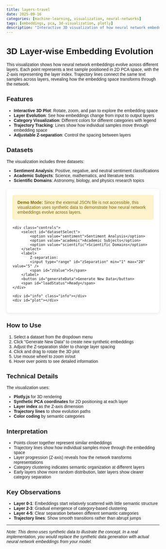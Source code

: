 ```yaml
---
title: layers-travel
date: 2025-09-16
categories: [machine-learning, visualization, neural-networks]
tags: [embeddings, pca, 3d-visualization, plotly]
description: "Interactive 3D visualization of how neural network embeddings evolve across layers"
---
```


# 3D Layer-wise Embedding Evolution

This visualization shows how neural network embeddings evolve across different layers. Each point represents a text sample positioned in 2D PCA space, with the Z-axis representing the layer index. Trajectory lines connect the same text samples across layers, revealing how the embedding space transforms through the network.

## Features

- **Interactive 3D Plot**: Rotate, zoom, and pan to explore the embedding space
- **Layer Evolution**: See how embeddings change from input to output layers
- **Category Visualization**: Different colors for different categories with legend
- **Trajectory Tracking**: Lines show how individual samples move through embedding space
- **Adjustable Z-separation**: Control the spacing between layers

## Datasets

The visualization includes three datasets:
- **Sentiment Analysis**: Positive, negative, and neutral sentiment classifications
- **Academic Subjects**: Science, mathematics, and literature texts
- **Scientific Domains**: Astronomy, biology, and physics research topics

<div id="embedding-visualization">
<style>
body {
    font-family: Arial, sans-serif;
}
.viz-container {
    max-width: 100%;
    background: white;
    padding: 20px;
    border-radius: 8px;
    box-shadow: 0 2px 10px rgba(0,0,0,0.1);
    margin: 20px 0;
}
.controls {
    margin-bottom: 20px;
    display: flex;
    gap: 15px;
    align-items: center;
    flex-wrap: wrap;
}
.controls select, .controls input[type="range"] {
    padding: 8px;
    border: 1px solid #ddd;
    border-radius: 4px;
}
.controls button {
    padding: 8px 16px;
    background: #007cba;
    color: white;
    border: none;
    border-radius: 4px;
    cursor: pointer;
}
.controls button:hover {
    background: #005a87;
}
#plot {
    width: 100%;
    height: 600px;
    border: 1px solid #ddd;
    border-radius: 4px;
}
.info {
    margin-bottom: 10px;
    padding: 10px;
    background: #e8f4f8;
    border-radius: 4px;
    font-size: 14px;
}
#loadStatus {
    margin-left: 10px;
    font-weight: bold;
}
.demo-note {
    background: #fff3cd;
    border: 1px solid #ffeaa7;
    border-radius: 4px;
    padding: 15px;
    margin-bottom: 20px;
    color: #856404;
}
</style>

<div class="viz-container">
    <div class="demo-note">
        <strong>Demo Mode:</strong> Since the external JSON file is not accessible, this visualization uses synthetic data to demonstrate how neural network embeddings evolve across layers.
    </div>
    
    <div class="controls">
        <select id="datasetSelect">
            <option value="sentiment">Sentiment Analysis</option>
            <option value="academic">Academic Subjects</option>
            <option value="scientific">Scientific Domains</option>
        </select>
        <label>
            Z-separation: 
            <input type="range" id="zSeparation" min="1" max="20" value="5" />
            <span id="zValue">5</span>
        </label>
        <button id="generateData">Generate New Data</button>
        <span id="loadStatus">Ready</span>
    </div>
    
    <div id="info" class="info"></div>
    <div id="plot"></div>
</div>

<script src="https://cdnjs.cloudflare.com/ajax/libs/plotly.js/2.26.0/plotly.min.js"></script>
<script>
    let currentData = null;
    
    // Color palette for categories
    const colors = [
        '#e41a1c', '#377eb8', '#4daf4a', '#984ea3', 
        '#ff7f00', '#ffff33', '#a65628', '#f781bf'
    ];

    // Dataset definitions
    const datasetConfigs = {
        sentiment: {
            dataset_name: 'Sentiment Analysis',
            description: 'Text samples with positive, negative, and neutral sentiments',
            categories: ['Positive', 'Negative', 'Neutral'],
            samples: [
                'This movie is absolutely fantastic!',
                'I love sunny days and fresh air',
                'What a wonderful surprise this was',
                'This is the worst experience ever',
                'I hate waiting in long lines',
                'Terrible service and bad food',
                'The weather is okay today',
                'This product works as expected',
                'Nothing special about this place'
            ]
        },
        academic: {
            dataset_name: 'Academic Subjects',
            description: 'Academic texts from science, mathematics, and literature',
            categories: ['Science', 'Mathematics', 'Literature'],
            samples: [
                'Photosynthesis converts light energy into chemical energy',
                'DNA replication occurs during the S phase',
                'Newton\'s laws describe the motion of objects',
                'The derivative of x squared is 2x',
                'Integration is the reverse of differentiation',
                'Prime numbers have no divisors except 1 and themselves',
                'Shakespeare wrote many famous tragedies',
                'Poetry uses rhythm and metaphor effectively',
                'The hero\'s journey is a common narrative structure'
            ]
        },
        scientific: {
            dataset_name: 'Scientific Domains',
            description: 'Research topics from astronomy, biology, and physics',
            categories: ['Astronomy', 'Biology', 'Physics'],
            samples: [
                'Black holes have intense gravitational fields',
                'Stars form from collapsing gas clouds',
                'Galaxies contain billions of stars',
                'Cells are the basic unit of life',
                'Evolution drives species adaptation',
                'DNA carries genetic information',
                'Quantum mechanics describes subatomic behavior',
                'Energy and matter are equivalent',
                'Forces cause changes in motion'
            ]
        }
    };

    const JSON_FILE_PATH = 'https://tatva.sumityadav.com.np/posts/2025/09/16/layers-travel/all_layerwise_embeddings.json';

    // Wait for DOM to be fully loaded
    document.addEventListener('DOMContentLoaded', function() {
        // Add event listeners
        document.getElementById('generateData').addEventListener('click', generateSyntheticData);
        document.getElementById('datasetSelect').addEventListener('change', updateVisualization);
        document.getElementById('zSeparation').addEventListener('input', function() {
            const zValue = document.getElementById('zValue');
            if (zValue) {
                zValue.textContent = this.value;
                updateVisualization();
            }
        });

        // Try to load JSON data first, fallback to synthetic data
        loadDataFromFile();
    });

    function loadDataFromFile() {
        const statusEl = document.getElementById('loadStatus');
        if (statusEl) {
            statusEl.textContent = 'Loading JSON data...';
            statusEl.style.color = 'orange';
        }
        
        fetch(JSON_FILE_PATH)
            .then(response => {
                if (!response.ok) {
                    throw new Error(`HTTP error! status: ${response.status}`);
                }
                return response.json();
            })
            .then(data => {
                currentData = data;
                populateDatasetSelect();
                updateVisualization();
                if (statusEl) {
                    statusEl.textContent = 'JSON data loaded successfully!';
                    statusEl.style.color = 'green';
                }
                
                // Update the demo note to indicate real data is loaded
                const demoNote = document.querySelector('.demo-note');
                if (demoNote) {
                    demoNote.innerHTML = '<strong>Real Data Loaded:</strong> Successfully loaded embedding data from JSON file.';
                    demoNote.style.background = '#d4edda';
                    demoNote.style.borderColor = '#c3e6cb';
                    demoNote.style.color = '#155724';
                }
            })
            .catch(error => {
                console.error('Error loading JSON:', error);
                if (statusEl) {
                    statusEl.textContent = `JSON load failed, using synthetic data`;
                    statusEl.style.color = 'orange';
                }
                
                // Update demo note to explain fallback
                const demoNote = document.querySelector('.demo-note');
                if (demoNote) {
                    demoNote.innerHTML = `
                        <strong>Fallback Mode:</strong> Could not load JSON from: ${JSON_FILE_PATH}<br>
                        Error: ${error.message}<br>
                        Using synthetic data to demonstrate the visualization.
                    `;
                }
                
                // Fallback to synthetic data
                generateSyntheticData();
            });
    }

    function populateDatasetSelect() {
        const select = document.getElementById('datasetSelect');
        if (!select) return;
        
        // Clear existing options
        select.innerHTML = '<option value="">Select Dataset</option>';
        
        if (currentData) {
            // Check if data has multiple datasets
            const datasetNames = Object.keys(currentData);
            if (datasetNames.length > 1 && !currentData.layers) {
                // Multiple datasets format
                datasetNames.forEach(name => {
                    const option = document.createElement('option');
                    option.value = name;
                    option.textContent = name.replace(/_/g, ' ').replace(/\b\w/g, l => l.toUpperCase());
                    select.appendChild(option);
                });
                select.value = datasetNames[0]; // Select first dataset
            } else {
                // Single dataset format - hide the select
                select.style.display = 'none';
            }
        }
    }

    function getCurrentDataset() {
        if (!currentData) return null;
        
        const selectedDataset = document.getElementById('datasetSelect').value;
        
        if (selectedDataset && currentData[selectedDataset]) {
            return currentData[selectedDataset];
        } else if (currentData.layers) {
            // Single dataset format
            return currentData;
        } else {
            // Multiple datasets, return first one
            const firstKey = Object.keys(currentData)[0];
            return currentData[firstKey];
        }
    }

    function generateSyntheticData() {
        const statusEl = document.getElementById('loadStatus');
        if (statusEl) {
            statusEl.textContent = 'Generating...';
            statusEl.style.color = 'orange';
        }

        const selectedDataset = document.getElementById('datasetSelect').value;
        const config = datasetConfigs[selectedDataset];
        
        // Generate synthetic embedding data
        const numLayers = 6;
        const layers = {};
        
        for (let layer = 0; layer < numLayers; layer++) {
            const items = [];
            
            config.samples.forEach((text, textIdx) => {
                const categoryIdx = textIdx % config.categories.length;
                const category = config.categories[categoryIdx];
                
                // Create realistic embedding evolution
                // Start with random positions, then gradually cluster by category
                const clusterProgress = layer / (numLayers - 1);
                const randomComponent = 1 - clusterProgress;
                const clusterComponent = clusterProgress;
                
                // Base cluster centers for each category
                const clusterCenters = {
                    [config.categories[0]]: { x: -2, y: 1 },
                    [config.categories[1]]: { x: 2, y: -1 },
                    [config.categories[2]]: { x: 0, y: 2 }
                };
                
                const center = clusterCenters[category] || { x: 0, y: 0 };
                
                // Add some consistent individual variation
                const individualSeed = textIdx * 1234.5;
                const individualX = Math.sin(individualSeed) * 0.5;
                const individualY = Math.cos(individualSeed) * 0.5;
                
                const x = (Math.random() - 0.5) * 4 * randomComponent + 
                         center.x * clusterComponent + individualX;
                const y = (Math.random() - 0.5) * 4 * randomComponent + 
                         center.y * clusterComponent + individualY;
                
                items.push({
                    text: text,
                    category: category,
                    pca_coordinates: { x: x, y: y }
                });
            });
            
            layers[layer] = { items: items };
        }
        
        currentData = {
            dataset_name: config.dataset_name,
            description: config.description,
            total_items: config.samples.length,
            num_layers: numLayers,
            categories: config.categories,
            layers: layers
        };
        
        updateVisualization();
        
        if (statusEl) {
            statusEl.textContent = 'Data generated successfully!';
            statusEl.style.color = 'green';
        }
    }

    function updateVisualization() {
        const dataset = getCurrentDataset();
        if (!dataset) return;

        const zSeparation = parseInt(document.getElementById('zSeparation').value) || 5;
        
        // Update info - check if element exists first
        const infoEl = document.getElementById('info');
        if (infoEl) {
            infoEl.style.display = 'block';
            infoEl.innerHTML = `
                <strong>Dataset:</strong> ${dataset.dataset_name || 'Unknown'} | 
                <strong>Description:</strong> ${dataset.description || 'N/A'} | 
                <strong>Total Items:</strong> ${dataset.total_items || 'N/A'} | 
                <strong>Layers:</strong> ${dataset.num_layers || Object.keys(dataset.layers).length}
            `;
        }

        // Prepare data for plotting
        const traces = [];
        const categories = dataset.categories || [];
        const categoryColors = {};
        categories.forEach((cat, i) => {
            categoryColors[cat] = colors[i % colors.length];
        });

        // Create traces for each category
        categories.forEach(category => {
            const x = [], y = [], z = [], text = [], layer_info = [];
            
            Object.entries(dataset.layers).forEach(([layerStr, layerData]) => {
                const layerIdx = parseInt(layerStr);
                const zLevel = layerIdx * zSeparation;
                
                layerData.items.forEach(item => {
                    if (item.category === category) {
                        x.push(item.pca_coordinates.x);
                        y.push(item.pca_coordinates.y);
                        z.push(zLevel);
                        text.push(`${item.text}<br>Category: ${item.category}<br>Layer: ${layerIdx}`);
                        layer_info.push(layerIdx);
                    }
                });
            });

            if (x.length > 0) {
                traces.push({
                    x: x,
                    y: y,
                    z: z,
                    text: text,
                    type: 'scatter3d',
                    mode: 'markers',
                    name: category,
                    marker: {
                        size: 8,
                        color: categoryColors[category],
                        opacity: 0.8,
                        line: {
                            color: 'black',
                            width: 0.5
                        }
                    },
                    hovertemplate: '%{text}<extra></extra>'
                });
            }
        });

        // Add trajectory lines for same text across layers
        const textTrajectories = {};
        Object.entries(dataset.layers).forEach(([layerStr, layerData]) => {
            const layerIdx = parseInt(layerStr);
            const zLevel = layerIdx * zSeparation;
            
            layerData.items.forEach(item => {
                if (!textTrajectories[item.text]) {
                    textTrajectories[item.text] = {
                        x: [], y: [], z: [], 
                        category: item.category
                    };
                }
                textTrajectories[item.text].x.push(item.pca_coordinates.x);
                textTrajectories[item.text].y.push(item.pca_coordinates.y);
                textTrajectories[item.text].z.push(zLevel);
            });
        });

        // Add trajectory lines
        Object.values(textTrajectories).forEach((traj, i) => {
            if (traj.x.length > 1) {
                traces.push({
                    x: traj.x,
                    y: traj.y,
                    z: traj.z,
                    type: 'scatter3d',
                    mode: 'lines',
                    name: '',
                    showlegend: false,
                    line: {
                        color: categoryColors[traj.category],
                        width: 3,
                        opacity: 0.4
                    },
                    hoverinfo: 'skip'
                });
            }
        });

        const layout = {
            title: {
                text: `3D Layer-wise Embedding Evolution: ${dataset.dataset_name || 'Dataset'}`,
                font: { size: 16 }
            },
            scene: {
                xaxis: { title: 'PC1' },
                yaxis: { title: 'PC2' },
                zaxis: { title: 'Layer Index' },
                camera: {
                    eye: { x: 1.5, y: 1.5, z: 1.5 }
                }
            },
            margin: { l: 0, r: 0, b: 0, t: 60 },
            legend: {
                x: 0,
                y: 1
            }
        };

        const plotEl = document.getElementById('plot');
        if (plotEl) {
            Plotly.newPlot('plot', traces, layout, {
                responsive: true,
                displayModeBar: true
            });
        }
    }
</script>
</div>

## How to Use

1. Select a dataset from the dropdown menu
2. Click "Generate New Data" to create new synthetic embeddings
3. Adjust the Z-separation slider to change layer spacing
4. Click and drag to rotate the 3D plot
5. Use mouse wheel to zoom in/out
6. Hover over points to see detailed information

## Technical Details

The visualization uses:
- **Plotly.js** for 3D rendering
- **Synthetic PCA coordinates** for 2D positioning at each layer
- **Layer index** as the Z-axis dimension
- **Trajectory lines** to show evolution paths
- **Color coding** by semantic categories

## Interpretation

- Points closer together represent similar embeddings
- Trajectory lines show how individual samples move through the embedding space
- Layer progression (Z-axis) reveals how the network transforms representations
- Category clustering indicates semantic organization at different layers
- Early layers show more random distribution, later layers show clearer category separation

## Key Observations

- **Layer 0-1**: Embeddings start relatively scattered with little semantic structure
- **Layer 2-3**: Gradual emergence of category-based clustering
- **Layer 4-5**: Clear separation between different semantic categories
- **Trajectory lines**: Show smooth transitions rather than abrupt jumps

---

*Note: This demo uses synthetic data to illustrate the concept. In a real implementation, you would replace the synthetic data generation with actual neural network embeddings from your model.*
